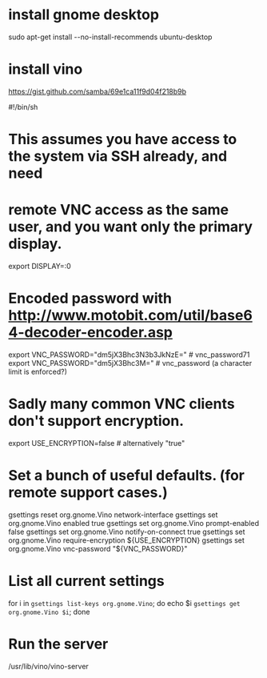 
# install gnome desktop

sudo apt-get install --no-install-recommends ubuntu-desktop

# install vino

https://gist.github.com/samba/69e1ca11f9d04f218b9b

#!/bin/sh

# This assumes you have access to the system via SSH already, and need 
# remote VNC access as the same user, and you want only the primary display.
export DISPLAY=:0

# Encoded password with http://www.motobit.com/util/base64-decoder-encoder.asp
export VNC_PASSWORD="dm5jX3Bhc3N3b3JkNzE="  # vnc_password71
export VNC_PASSWORD="dm5jX3Bhc3M=" # vnc_password (a character limit is enforced?)
# Sadly many common VNC clients don't support encryption.
export USE_ENCRYPTION=false  # alternatively "true"

# Set a bunch of useful defaults. (for remote support cases.)
gsettings reset org.gnome.Vino network-interface
gsettings set org.gnome.Vino enabled true
gsettings set org.gnome.Vino prompt-enabled false 
gsettings set org.gnome.Vino notify-on-connect true
gsettings set org.gnome.Vino require-encryption ${USE_ENCRYPTION}  
gsettings set org.gnome.Vino vnc-password "${VNC_PASSWORD}"

# List all current settings
for i in `gsettings list-keys org.gnome.Vino`; do 
  echo $i `gsettings get org.gnome.Vino $i`; 
done

# Run the server
/usr/lib/vino/vino-server
